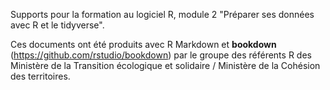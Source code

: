 Supports pour la formation au logiciel R, module 2 "Préparer ses données avec R et le tidyverse". 

Ces documents ont été produits avec R Markdown et **bookdown** (https://github.com/rstudio/bookdown) par le groupe des référents R des Ministère de la Transition écologique et solidaire / Ministère de la Cohésion des territoires.
